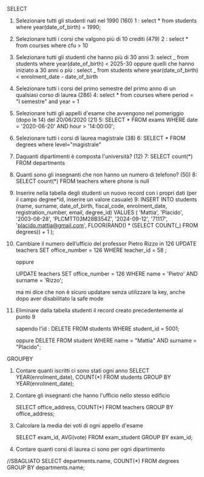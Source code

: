 SELECT

1. Selezionare tutti gli studenti nati nel 1990 (160)
   1 : select \* from students where year(date_of_birth) = 1990;

2. Selezionare tutti i corsi che valgono più di 10 crediti (479)
   2 : select \* from courses where cfu > 10

3. Selezionare tutti gli studenti che hanno più di 30 anni
   3: select _ from students where year(date_of_birth) < 2025-30
   oppure quelli che hanno iniziato a 30 anni o più : select _ from students where year(date_of_birth) < enrolment_date - date_of_birth

4. Selezionare tutti i corsi del primo semestre del primo anno di un qualsiasi corso di
   laurea (286)
   4: select \* from courses where period = "I semestre" and year = 1

5. Selezionare tutti gli appelli d'esame che avvengono nel pomeriggio (dopo le 14) del
   20/06/2020 (21)
   5: SELECT \* FROM exams WHERE date = '2020-06-20' AND hour > '14:00:00';

6. Selezionare tutti i corsi di laurea magistrale (38)
   6: SELECT \*
   FROM degrees where level="magistrale"

7. Daquanti dipartimenti è composta l'università? (12)
   7: SELECT count(\*)
   FROM departments

8. Quanti sono gli insegnanti che non hanno un numero di telefono? (50)
   8: SELECT count(\*)
   FROM teachers where phone is null

9. Inserire nella tabella degli studenti un nuovo record con i propri dati (per il campo
   degree*id, inserire un valore casuale)
   9:
   INSERT INTO students (name, surname, date_of_birth, fiscal_code, enrolment_date, registration_number, email, degree_id)
   VALUES (
   'Mattia',
   'Placido',
   '2003-08-28',
   'PLCMTT03M28B354Z',
   '2024-09-12',
   '71117',
   'placido.mattia@gmail.com',
   FLOOR(RAND() * (SELECT COUNT(\_) FROM degrees)) + 1
   );

10. Cambiare il numero dell’ufficio del professor Pietro Rizzo in 126
    UPDATE teachers
    SET office_number = 126
    WHERE teacher_id = 58 ;

    oppure

    UPDATE teachers
    SET office_number = 126
    WHERE name = 'Pietro' AND surname = 'Rizzo';

    ma mi dice che non è sicuro updatare senza utilizzare la key, anche dopo aver disabilitato la safe mode

11. Eliminare dalla tabella studenti il record creato precedentemente al punto 9

    sapendo l'id : DELETE FROM students WHERE student_id = 5001;

    oppure DELETE FROM student WHERE name = "Mattia" AND surname = "Placido";

GROUPBY

1. Contare quanti iscritti ci sono stati ogni anno
   SELECT YEAR(enrolment_date), COUNT(\*)
   FROM students
   GROUP BY YEAR(enrolment_date);

2. Contare gli insegnanti che hanno l'ufficio nello stesso edificio

   SELECT office_address, COUNT(\*)
   FROM teachers
   GROUP BY office_address;

3. Calcolare la media dei voti di ogni appello d'esame

   SELECT exam_id, AVG(vote)
   FROM exam_student
   GROUP BY exam_id;

4. Contare quanti corsi di laurea ci sono per ogni dipartimento

//SBAGLIATO
SELECT departments.name, COUNT(\*)
FROM degrees
GROUP BY departments.name;

